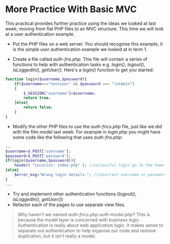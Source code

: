 # More Practice With Basic MVC

This practical provides further practice using the ideas we looked at last week; moving from flat PHP files to an MVC structure. This time we will look at a user authentication example. 

* Put the PHP files on a web server. You should recognise this example, it is the simple user authentication example we looked at in term 1. 

* Create a file called *auth-fns.php*. This file will contain a series of functions to help with authentication tasks e.g. *login()*, *logout()*, *isLoggedIn()*, *getUser()*. Here's a *login()* function to get you started:
```php
function login($username,$password){
    if($username==="testuser" && $password === "letmein")
    {
        $_SESSION["username"]=$username;
        return true;
    }else{
        return false;
    }
}
```

* Modify the other PHP files to use the *auth-fncs.php* file, just like we did with the film model last week. For example in *login.php* you might have some code like the following that uses *auth-fns.php*:
```php
...
$username=$_POST['username'];
$password=$_POST['password'];
if(login($username,$password)){ 
    header( "Location: index.php" ); //successful login go to the home page
}else{
    $error_msg="Wrong login details."; //incorrect username or password
}
...
```

* Try and implement other authentication functions (*logout()*, *isLoggedIn()*, *getUser()*) 
* Refactor each of the pages to use separate view files. 

>Why haven't we named *auth-fncs.php* *auth-model.php*? This is because the model layer is concerned with business logic. Authentication is really about web application logic. It makes sense to separate out authentication to help organise our code and remove duplication, but it isn't really a model. 
